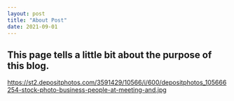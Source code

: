 ```yaml
---
layout: post
title: "About Post"
date: 2021-09-01
---
```

## This page tells a little bit about the purpose of this blog.

https://st2.depositphotos.com/3591429/10566/i/600/depositphotos_105666254-stock-photo-business-people-at-meeting-and.jpg

